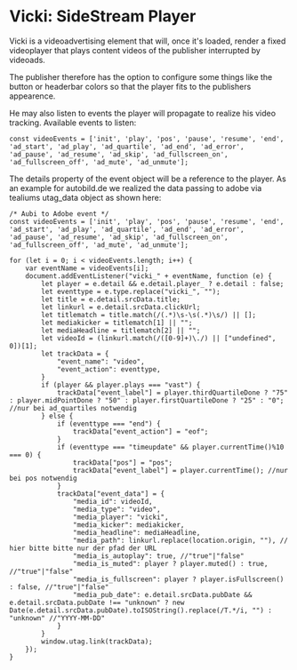 # Vicki: SideStream Player

Vicki is a videoadvertising element that will, once it's loaded, render a fixed videoplayer 
that plays content videos of the publisher interrupted by videoads.

The publisher therefore has the option to configure some things like the button or 
headerbar colors so that the player fits to the publishers appearence.

He may also listen to events the player will propagate to realize his video tracking.
Available events to listen:

```
const videoEvents = ['init', 'play', 'pos', 'pause', 'resume', 'end', 'ad_start', 'ad_play', 'ad_quartile', 'ad_end', 'ad_error', 'ad_pause', 'ad_resume', 'ad_skip', 'ad_fullscreen_on', 'ad_fullscreen_off', 'ad_mute', 'ad_unmute'];
```

The details property of the event object will be a reference to the player.
As an example for autobild.de we realized the data passing to adobe via tealiums utag_data object as shown here:

    /* Aubi to Adobe event */
    const videoEvents = ['init', 'play', 'pos', 'pause', 'resume', 'end', 'ad_start', 'ad_play', 'ad_quartile', 'ad_end', 'ad_error', 'ad_pause', 'ad_resume', 'ad_skip', 'ad_fullscreen_on', 'ad_fullscreen_off', 'ad_mute', 'ad_unmute'];

    for (let i = 0; i < videoEvents.length; i++) {
        var eventName = videoEvents[i];
        document.addEventListener("vicki_" + eventName, function (e) {
            let player = e.detail && e.detail.player_ ? e.detail : false;
            let eventtype = e.type.replace("vicki_", "");
            let title = e.detail.srcData.title;
            let linkurl = e.detail.srcData.clickUrl;
            let titlematch = title.match(/(.*)\s-\s(.*)\s/) || [];
            let mediakicker = titlematch[1] || "";
            let mediaHeadline = titlematch[2] || "";
            let videoId = (linkurl.match(/([0-9]+)\./) || ["undefined", 0])[1];
            let trackData = {
                "event_name": "video",
                "event_action": eventtype,
            }
            if (player && player.plays === "vast") {
                trackData["event_label"] = player.thirdQuartileDone ? "75" : player.midPointDone ? "50" : player.firstQuartileDone ? "25" : "0"; //nur bei ad_quartiles notwendig
            } else {
                if (eventtype === "end") {
                    trackData["event_action"] = "eof";
                }
                if (eventtype === "timeupdate" && player.currentTime()%10 === 0) {
                    trackData["pos"] = "pos";
                    trackData["event_label"] = player.currentTime(); //nur bei pos notwendig
                }
                trackData["event_data"] = {
                    "media_id": videoId,
                    "media_type": "video",
                    "media_player": "vicki",
                    "media_kicker": mediakicker,
                    "media_headline": mediaHeadline,
                    "media_path": linkurl.replace(location.origin, ""), // hier bitte bitte nur der pfad der URL
                    "media_is_autoplay": true, //"true"|"false"
                    "media_is_muted": player ? player.muted() : true, //"true"|"false"
                    "media_is_fullscreen": player ? player.isFullscreen() : false, //"true"|"false"
                    "media_pub_date": e.detail.srcData.pubDate && e.detail.srcData.pubDate !== "unknown" ? new Date(e.detail.srcData.pubDate).toISOString().replace(/T.*/i, "") : "unknown" //"YYYY-MM-DD"
                }
            }
            window.utag.link(trackData);
        });
    }